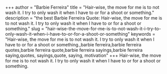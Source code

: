 +++
author = "Barbie Ferreira"
title = "Hair-wise, the move for me is to not wash it. I try to only wash it when I have to or for a shoot or something."
description = "the best Barbie Ferreira Quote: Hair-wise, the move for me is to not wash it. I try to only wash it when I have to or for a shoot or something."
slug = "hair-wise-the-move-for-me-is-to-not-wash-it-i-try-to-only-wash-it-when-i-have-to-or-for-a-shoot-or-something"
keywords = "Hair-wise, the move for me is to not wash it. I try to only wash it when I have to or for a shoot or something.,barbie ferreira,barbie ferreira quotes,barbie ferreira quote,barbie ferreira sayings,barbie ferreira saying,quotes, sayings,quote, saying, motivation"
+++
Hair-wise, the move for me is to not wash it. I try to only wash it when I have to or for a shoot or something.
